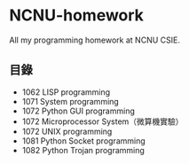 # NCNU-homework

All my programming homework at NCNU CSIE.

## 目錄

- 1062 LISP programming
- 1071 System programming
- 1072 Python GUI programming
- 1072 Microprocessor System（微算機實驗）
- 1072 UNIX programming
- 1081 Python Socket programming
- 1082 Python Trojan programming
